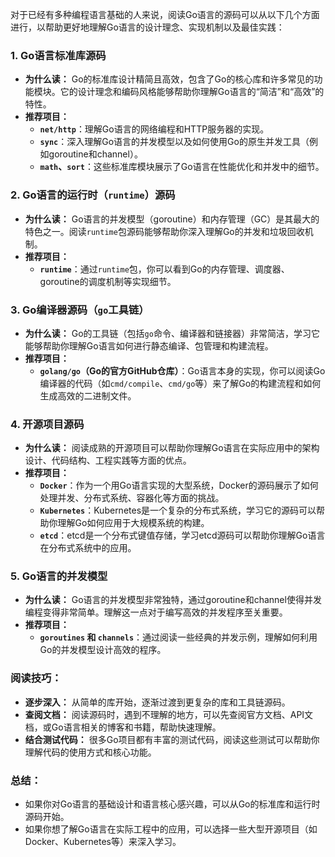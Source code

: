 对于已经有多种编程语言基础的人来说，阅读Go语言的源码可以从以下几个方面进行，以帮助更好地理解Go语言的设计理念、实现机制以及最佳实践：

### 1. **Go语言标准库源码**

- **为什么读：** Go的标准库设计精简且高效，包含了Go的核心库和许多常见的功能模块。它的设计理念和编码风格能够帮助你理解Go语言的“简洁”和“高效”的特性。
- **推荐项目：**
  - **`net/http`**：理解Go语言的网络编程和HTTP服务器的实现。
  - **`sync`**：深入理解Go语言的并发模型以及如何使用Go的原生并发工具（例如goroutine和channel）。
  - **`math`、`sort`**：这些标准库模块展示了Go语言在性能优化和并发中的细节。

### 2. **Go语言的运行时（`runtime`）源码**

- **为什么读：** Go语言的并发模型（goroutine）和内存管理（GC）是其最大的特色之一。阅读`runtime`包源码能够帮助你深入理解Go的并发和垃圾回收机制。
- **推荐项目：**
  - **`runtime`**：通过`runtime`包，你可以看到Go的内存管理、调度器、goroutine的调度机制等实现细节。

### 3. **Go编译器源码（`go`工具链）**

- **为什么读：** Go的工具链（包括`go`命令、编译器和链接器）非常简洁，学习它能够帮助你理解Go语言如何进行静态编译、包管理和构建流程。
- **推荐项目：**
  - **`golang/go`（Go的官方GitHub仓库）**：Go语言本身的实现，你可以阅读Go编译器的代码（如`cmd/compile`、`cmd/go`等）来了解Go的构建流程和如何生成高效的二进制文件。

### 4. **开源项目源码**

- **为什么读：** 阅读成熟的开源项目可以帮助你理解Go语言在实际应用中的架构设计、代码结构、工程实践等方面的优点。
- **推荐项目：**
  - **`Docker`**：作为一个用Go语言实现的大型系统，Docker的源码展示了如何处理并发、分布式系统、容器化等方面的挑战。
  - **`Kubernetes`**：Kubernetes是一个复杂的分布式系统，学习它的源码可以帮助你理解Go如何应用于大规模系统的构建。
  - **`etcd`**：etcd是一个分布式键值存储，学习etcd源码可以帮助你理解Go语言在分布式系统中的应用。

### 5. **Go语言的并发模型**

- **为什么读：** Go语言的并发模型非常独特，通过goroutine和channel使得并发编程变得非常简单。理解这一点对于编写高效的并发程序至关重要。
- **推荐项目：**
  - **`goroutines` 和 `channels`**：通过阅读一些经典的并发示例，理解如何利用Go的并发模型设计高效的程序。

### 阅读技巧：

- **逐步深入：** 从简单的库开始，逐渐过渡到更复杂的库和工具链源码。
- **查阅文档：** 阅读源码时，遇到不理解的地方，可以先查阅官方文档、API文档，或Go语言相关的博客和书籍，帮助快速理解。
- **结合测试代码：** 很多Go项目都有丰富的测试代码，阅读这些测试可以帮助你理解代码的使用方式和核心功能。

### 总结：

- 如果你对Go语言的基础设计和语言核心感兴趣，可以从Go的标准库和运行时源码开始。
- 如果你想了解Go语言在实际工程中的应用，可以选择一些大型开源项目（如Docker、Kubernetes等）来深入学习。